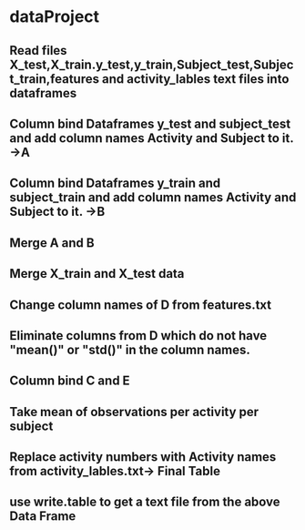dataProject
===========
## Read files X_test,X_train.y_test,y_train,Subject_test,Subject_train,features and activity_lables text files into dataframes
## Column bind Dataframes y_test and subject_test and add column names Activity and Subject to it. ->A
## Column bind Dataframes y_train and subject_train and add column names Activity and Subject to it. ->B
## Merge A and B 
## Merge X_train and X_test data 
## Change column names of D from features.txt
## Eliminate columns from D which do not have "mean()" or "std()" in the column names. 
## Column bind C and E 
## Take mean of observations per activity per subject
## Replace activity numbers with Activity names from activity_lables.txt-> Final Table
## use write.table to get a text file from the above Data Frame

